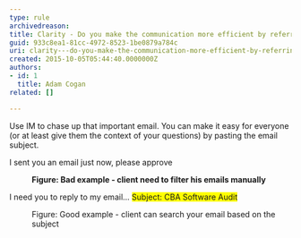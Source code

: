 ```yaml
---
type: rule
archivedreason: 
title: Clarity - Do you make the communication more efficient by referring back to a subject of an email?
guid: 933c8ea1-81cc-4972-8523-1be0879a784c
uri: clarity---do-you-make-the-communication-more-efficient-by-referring-back-to-a-subject-of-an-email
created: 2015-10-05T05:44:40.0000000Z
authors:
- id: 1
  title: Adam Cogan
related: []

---
```



Use IM to chase up that important email. You can make it easy for everyone (or at least give them the context of your questions) by pasting the email subject. <br><p class="ssw15-rteElement-GreyBox">I sent you an email just now, please approve<br></p><div><dd class="ssw15-rteElement-FigureBad"> <strong>Figure&#58; Bad example - client need to filter his emails manually</strong><br></dd><p class="ssw15-rteElement-GreyBox">I need you to reply to my email... <span style="background-color&#58;#ffff00;">Subject&#58; CBA Software Audit </span><br></p><dd class="ssw15-rteElement-FigureGood"> Figure&#58; Good example - client can search your email based on the subject <br></dd></div>
<br><excerpt class='endintro'></excerpt><br>



